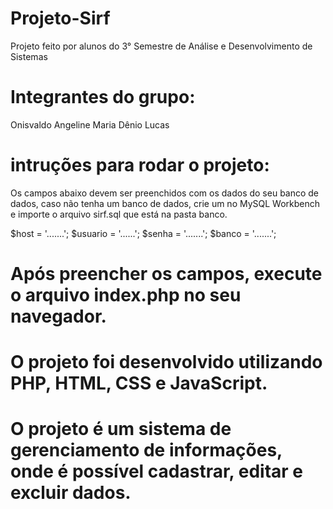 # Projeto-Sirf
Projeto feito por alunos do 3° Semestre de Análise e Desenvolvimento de Sistemas 

# Integrantes do grupo:
Onisvaldo 
Angeline
Maria
Dênio
Lucas


# intruções para rodar o projeto:
Os campos abaixo devem ser preenchidos com os dados do seu banco de dados, caso não tenha um banco de dados, crie um no MySQL Workbench e importe o arquivo sirf.sql que está na pasta banco.

$host = '.......';
$usuario = '......';
$senha = '.......';
$banco = '.......';

# Após preencher os campos, execute o arquivo index.php no seu navegador.
# O projeto foi desenvolvido utilizando PHP, HTML, CSS e JavaScript.
# O projeto é um sistema de gerenciamento de informações, onde é possível cadastrar, editar e excluir dados.
